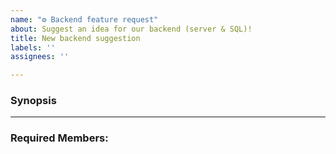 ```yaml
---
name: "⚙ Backend feature request"
about: Suggest an idea for our backend (server & SQL)!
title: New backend suggestion
labels: ''
assignees: ''

---
```


### Synopsis
<!-- Use this place to explain what needs to be done-->

<hr>

### Required Members:

<!-- Use this place to tag the team member/s that are responsible for the task -->
